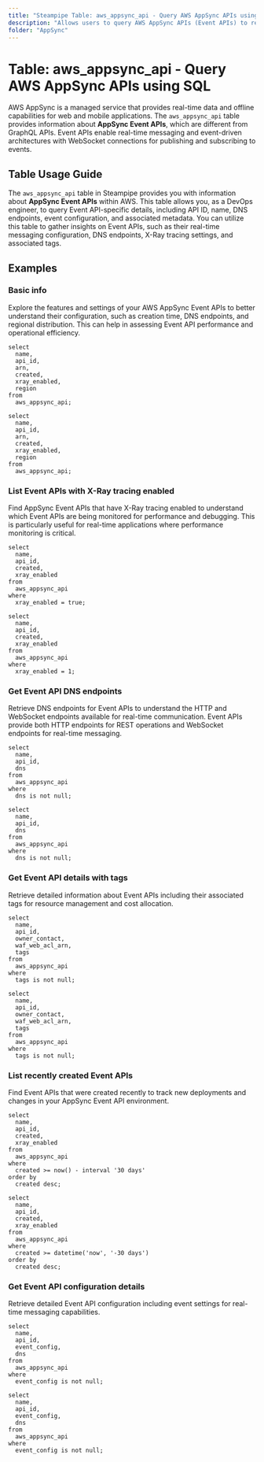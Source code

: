 ```yaml
---
title: "Steampipe Table: aws_appsync_api - Query AWS AppSync APIs using SQL"
description: "Allows users to query AWS AppSync APIs (Event APIs) to retrieve detailed information about each API configuration."
folder: "AppSync"
---
```


# Table: aws_appsync_api - Query AWS AppSync APIs using SQL

AWS AppSync is a managed service that provides real-time data and offline capabilities for web and mobile applications. The `aws_appsync_api` table provides information about **AppSync Event APIs**, which are different from GraphQL APIs. Event APIs enable real-time messaging and event-driven architectures with WebSocket connections for publishing and subscribing to events.

## Table Usage Guide

The `aws_appsync_api` table in Steampipe provides you with information about **AppSync Event APIs** within AWS. This table allows you, as a DevOps engineer, to query Event API-specific details, including API ID, name, DNS endpoints, event configuration, and associated metadata. You can utilize this table to gather insights on Event APIs, such as their real-time messaging configuration, DNS endpoints, X-Ray tracing settings, and associated tags.

## Examples

### Basic info
Explore the features and settings of your AWS AppSync Event APIs to better understand their configuration, such as creation time, DNS endpoints, and regional distribution. This can help in assessing Event API performance and operational efficiency.

```sql+postgres
select
  name,
  api_id,
  arn,
  created,
  xray_enabled,
  region
from
  aws_appsync_api;
```

```sql+sqlite
select
  name,
  api_id,
  arn,
  created,
  xray_enabled,
  region
from
  aws_appsync_api;
```

### List Event APIs with X-Ray tracing enabled
Find AppSync Event APIs that have X-Ray tracing enabled to understand which Event APIs are being monitored for performance and debugging. This is particularly useful for real-time applications where performance monitoring is critical.

```sql+postgres
select
  name,
  api_id,
  created,
  xray_enabled
from
  aws_appsync_api
where
  xray_enabled = true;
```

```sql+sqlite
select
  name,
  api_id,
  created,
  xray_enabled
from
  aws_appsync_api
where
  xray_enabled = 1;
```

### Get Event API DNS endpoints
Retrieve DNS endpoints for Event APIs to understand the HTTP and WebSocket endpoints available for real-time communication. Event APIs provide both HTTP endpoints for REST operations and WebSocket endpoints for real-time messaging.

```sql+postgres
select
  name,
  api_id,
  dns
from
  aws_appsync_api
where
  dns is not null;
```

```sql+sqlite
select
  name,
  api_id,
  dns
from
  aws_appsync_api
where
  dns is not null;
```

### Get Event API details with tags
Retrieve detailed information about Event APIs including their associated tags for resource management and cost allocation.

```sql+postgres
select
  name,
  api_id,
  owner_contact,
  waf_web_acl_arn,
  tags
from
  aws_appsync_api
where
  tags is not null;
```

```sql+sqlite
select
  name,
  api_id,
  owner_contact,
  waf_web_acl_arn,
  tags
from
  aws_appsync_api
where
  tags is not null;
```

### List recently created Event APIs
Find Event APIs that were created recently to track new deployments and changes in your AppSync Event API environment.

```sql+postgres
select
  name,
  api_id,
  created,
  xray_enabled
from
  aws_appsync_api
where
  created >= now() - interval '30 days'
order by
  created desc;
```

```sql+sqlite
select
  name,
  api_id,
  created,
  xray_enabled
from
  aws_appsync_api
where
  created >= datetime('now', '-30 days')
order by
  created desc;
```

### Get Event API configuration details
Retrieve detailed Event API configuration including event settings for real-time messaging capabilities.

```sql+postgres
select
  name,
  api_id,
  event_config,
  dns
from
  aws_appsync_api
where
  event_config is not null;
```

```sql+sqlite
select
  name,
  api_id,
  event_config,
  dns
from
  aws_appsync_api
where
  event_config is not null;
```
